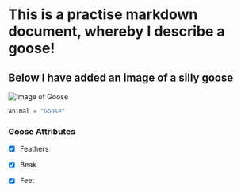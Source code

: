 # This is a practise markdown document, whereby I describe a goose!

## Below I have added an image of a silly goose

![Image of Goose](https://media.istockphoto.com/id/1691076575/vector/print.jpg?s=612x612&w=0&k=20&c=PnCw6Z2CYir6yH46XtJPi_uBdxJA6gh0EdXvFYUHcVM=)

``` python
animal = "Goose"
```
### Goose Attributes
- [x] Feathers
- [x] Beak
- [x] Feet

